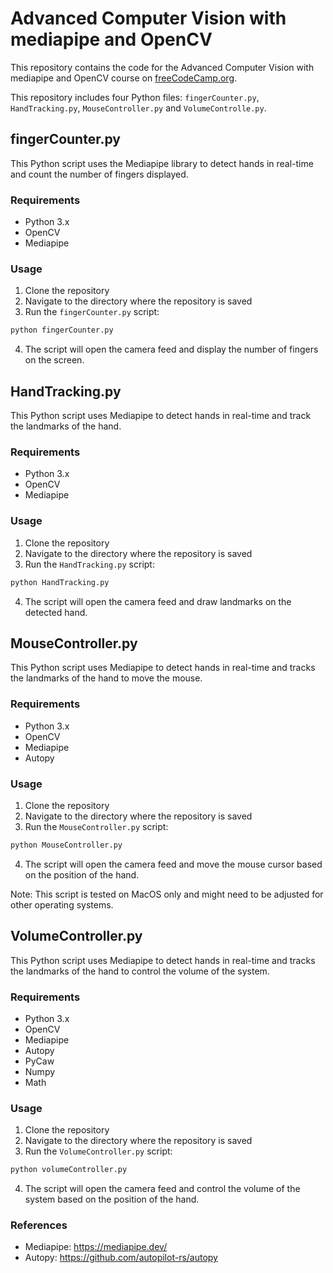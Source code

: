 # Advanced Computer Vision with mediapipe and OpenCV

This repository contains the code for the Advanced Computer Vision with mediapipe and OpenCV course on [freeCodeCamp.org](https://www.youtube.com/watch?v=01sAkU_NvOY).

This repository includes four Python files: `fingerCounter.py`, `HandTracking.py`, `MouseController.py` and `VolumeControlle.py`.

## fingerCounter.py
This Python script uses the Mediapipe library to detect hands in real-time and count the number of fingers displayed. 

### Requirements
- Python 3.x
- OpenCV 
- Mediapipe

### Usage
1. Clone the repository
2. Navigate to the directory where the repository is saved
3. Run the `fingerCounter.py` script:
```bash
python fingerCounter.py
```
4. The script will open the camera feed and display the number of fingers on the screen.

## HandTracking.py
This Python script uses Mediapipe to detect hands in real-time and track the landmarks of the hand.

### Requirements
- Python 3.x
- OpenCV 
- Mediapipe

### Usage
1. Clone the repository
2. Navigate to the directory where the repository is saved
3. Run the `HandTracking.py` script:
```bash
python HandTracking.py
```
4. The script will open the camera feed and draw landmarks on the detected hand.

## MouseController.py
This Python script uses Mediapipe to detect hands in real-time and tracks the landmarks of the hand to move the mouse.

### Requirements
- Python 3.x
- OpenCV 
- Mediapipe
- Autopy

### Usage
1. Clone the repository
2. Navigate to the directory where the repository is saved
3. Run the `MouseController.py` script:
```bash
python MouseController.py
```
4. The script will open the camera feed and move the mouse cursor based on the position of the hand.

Note: This script is tested on MacOS only and might need to be adjusted for other operating systems.

## VolumeController.py
This Python script uses Mediapipe to detect hands in real-time and tracks the landmarks of the hand to control the volume of the system.

### Requirements
- Python 3.x
- OpenCV
- Mediapipe
- Autopy
- PyCaw
- Numpy
- Math

### Usage
1. Clone the repository
2. Navigate to the directory where the repository is saved
3. Run the `VolumeController.py` script:
```bash
python volumeController.py
```
4. The script will open the camera feed and control the volume of the system based on the position of the hand.

### References
- Mediapipe: https://mediapipe.dev/
- Autopy: https://github.com/autopilot-rs/autopy